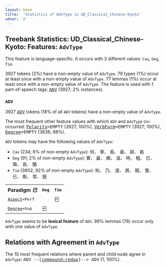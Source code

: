 ```yaml
---
layout: base
title:  'Statistics of AdvType in UD_Classical_Chinese-Kyoto'
udver: '2'
---
```


## Treebank Statistics: UD_Classical_Chinese-Kyoto: Features: `AdvType`

This feature is language-specific.
It occurs with 3 different values: `Cau`, `Deg`, `Tim`.

3927 tokens (2%) have a non-empty value of `AdvType`.
79 types (1%) occur at least once with a non-empty value of `AdvType`.
77 lemmas (1%) occur at least once with a non-empty value of `AdvType`.
The feature is used with 1 part-of-speech tags: <tt><a href="lzh_kyoto-pos-ADV.html">ADV</a></tt> (3927; 2% instances).

### `ADV`

3927 <tt><a href="lzh_kyoto-pos-ADV.html">ADV</a></tt> tokens (18% of all `ADV` tokens) have a non-empty value of `AdvType`.

The most frequent other feature values with which `ADV` and `AdvType` co-occurred: <tt><a href="lzh_kyoto-feat-Polarity.html">Polarity</a></tt><tt>=EMPTY</tt> (3927; 100%), <tt><a href="lzh_kyoto-feat-VerbForm.html">VerbForm</a></tt><tt>=EMPTY</tt> (3927; 100%), <tt><a href="lzh_kyoto-feat-Degree.html">Degree</a></tt><tt>=EMPTY</tt> (3836; 98%).

`ADV` tokens may have the following values of `AdvType`:

* `Cau` (234; 6% of non-empty `AdvType`): 何、 寧、 奚、 盍、 胡、 曷
* `Deg` (91; 2% of non-empty `AdvType`): 實、 最、 頗、 滋、 特、 粗、 已、 愼、 良、 酷
* `Tim` (3602; 92% of non-empty `AdvType`): 則、 乃、 遂、 將、 既、 嘗、 已、 斯、 常、 旣

<table>
  <tr><th>Paradigm <i>已</i></th><th><tt>Deg</tt></th><th><tt>Tim</tt></th></tr>
  <tr><td><tt><tt><a href="lzh_kyoto-feat-Aspect.html">Aspect</a></tt><tt>=Perf</tt></tt></td><td></td><td>已</td></tr>
  <tr><td><tt><tt><a href="lzh_kyoto-feat-Degree.html">Degree</a></tt><tt>=Sup</tt></tt></td><td>已</td><td></td></tr>
</table>

`AdvType` seems to be **lexical feature** of `ADV`. 99% lemmas (76) occur only with one value of `AdvType`.

## Relations with Agreement in `AdvType`

The 10 most frequent relations where parent and child node agree in `AdvType`:
<tt>ADV --[<tt><a href="lzh_kyoto-dep-compound-redup.html">compound:redup</a></tt>]--> ADV</tt> (1; 100%).

